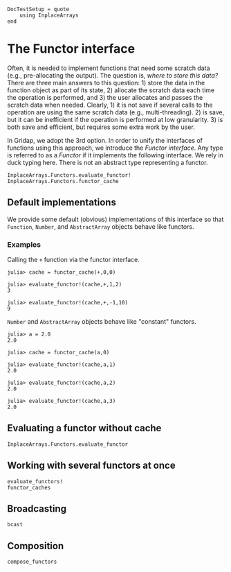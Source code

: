 ```@meta
DocTestSetup = quote
    using InplaceArrays
end
```

# The Functor interface

Often, it is needed to implement functions that need some scratch data (e.g.,
pre-allocating the output). The question is, *where to store this data?* There are three
main answers to this question: 1) store the data in the function object as part of its
state, 2) allocate the scratch data each time the operation is performed, and 3)
the user allocates and passes the scratch data when needed. Clearly, 1) it is
not save if several calls to the operation are using the same scratch data
(e.g., multi-threading). 2) is save, but it can be inefficient if the operation
is performed at low granularity. 3) is both save and efficient, but requires
some extra work by the user.

In Gridap, we adopt the 3rd option. In order to unify the interfaces of functions
using this approach, we introduce the *Functor interface*. Any type is
referred to as a *Functor* if it implements the following interface. We rely in
duck typing here. There is not an abstract type representing a functor.

```@docs
InplaceArrays.Functors.evaluate_functor!
InplaceArrays.Functors.functor_cache
```

## Default implementations

We provide some default (obvious) implementations of this interface so that `Function`,
`Number`, and `AbstractArray` objects behave like functors.

### Examples

Calling the `+` function via the functor interface.
```jldoctests
julia> cache = functor_cache(+,0,0)

julia> evaluate_functor!(cache,+,1,2)
3

julia> evaluate_functor!(cache,+,-1,10)
9
```

`Number` and `AbstractArray` objects behave like "constant" functors.

```jldoctests
julia> a = 2.0
2.0

julia> cache = functor_cache(a,0)

julia> evaluate_functor!(cache,a,1)
2.0

julia> evaluate_functor!(cache,a,2)
2.0

julia> evaluate_functor!(cache,a,3)
2.0
```

## Evaluating a functor without cache

```@docs
InplaceArrays.Functors.evaluate_functor
```

## Working with several functors at once
```@docs
evaluate_functors!
functor_caches
```

## Broadcasting

```@docs
bcast
```

## Composition

```@docs
compose_functors
```

